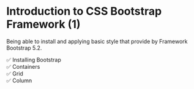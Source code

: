 # Introduction to CSS Bootstrap Framework (1)

Being able to install and applying basic style that provide by Framework Bootstrap 5.2.

✅ Installing Bootstrap <br>
✅ Containers <br>
✅ Grid <br>
✅ Column <br>